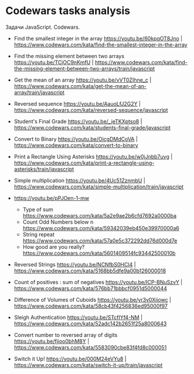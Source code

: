 # Codewars tasks analysis

Задачи JavaScript. Codewars.

* Find the smallest integer in the array https://youtu.be/60kpqOT8Jno | https://www.codewars.com/kata/find-the-smallest-integer-in-the-array
* Find the missing element between two arrays https://youtu.be/TCjOC9nKmfU | https://www.codewars.com/kata/find-the-missing-element-between-two-arrays/train/javascript
* Get the mean of an array https://youtu.be/vVT0ZIhne_c | https://www.codewars.com/kata/get-the-mean-of-an-array/train/javascript
* Reversed sequence https://youtu.be/AauoLfJ2G2Y | https://www.codewars.com/kata/reversed-sequence/javascript
* Student's Final Grade https://youtu.be/_jeTKXptso8 | https://www.codewars.com/kata/students-final-grade/javascript
* Convert to Binary https://youtu.be/OicgDMdCoVA | https://www.codewars.com/kata/convert-to-binary
* Print a Rectangle Using Asterisks https://youtu.be/w0jJnbb7uvg | https://www.codewars.com/kata/print-a-rectangle-using-asterisks/train/javascript
* Simple multiplication https://youtu.be/4Uc51ZznmbU | https://www.codewars.com/kata/simple-multiplication/train/javascript

* https://youtu.be/pPJOen-1-mw
  * Type of sum https://www.codewars.com/kata/5a2e9ae2b6cfd7692a0000ba
  * Count Odd Numbers below n https://www.codewars.com/kata/59342039eb450e39970000a6
  * String repeat https://www.codewars.com/kata/57a0e5c372292dd76d000d7e
  * How good are you really? https://www.codewars.com/kata/5601409514fc93442500010b

* Reversed Strings https://youtu.be/NCNfbS0HCI4 | https://www.codewars.com/kata/5168bb5dfe9a00b126000018
* Count of positives : sum of negatives https://youtu.be/ICP-BNuSzvY | https://www.codewars.com/kata/576bb71bbbcf0951d5000044
* Difference of Volumes of Cuboids https://youtu.be/yr3v0Xiiowc | https://www.codewars.com/kata/58cb43f4256836ed95000f97
* Sleigh Authentication https://youtu.be/STcfIYf4-NM | https://www.codewars.com/kata/52adc142b2651f25a8000643
* Convert number to reversed array of digits https://youtu.be/fjioo0bhM8Y |  https://www.codewars.com/kata/5583090cbe83f4fd8c000051
* Switch it Up! https://youtu.be/000M24eVYu8 | https://www.codewars.com/kata/switch-it-up/train/javascript
